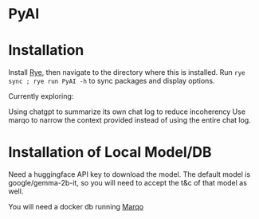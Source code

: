 # PyAI
 
# Installation

Install [Rye](https://rye-up.com/), then navigate to the directory where this is installed. Run `rye sync ; rye run PyAI -h` to sync packages and display options.

Currently exploring:

Using chatgpt to summarize its own chat log to reduce incoherency
Use marqo to narrow the context provided instead of using the entire chat log.

# Installation of Local Model/DB

Need a huggingface API key to download the model. The default model is google/gemma-2b-it, so you will need to accept the t&c of that model as well.

You will need a docker db running [Marqo](https://github.com/marqo-ai/marqo)